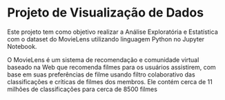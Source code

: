 # Projeto de Visualização de Dados

Este projeto tem como objetivo realizar a Análise Exploratória e Estatística com o dataset do MovieLens utilizando linguagem Python no Jupyter Notebook.

O MovieLens é um sistema de recomendação e comunidade virtual baseado na Web que recomenda filmes para os usuários assistirem, com base em suas preferências de filme usando filtro colaborativo das classificações e críticas de filmes dos membros. Ele contém cerca de 11 milhões de classificações para cerca de 8500 filmes
